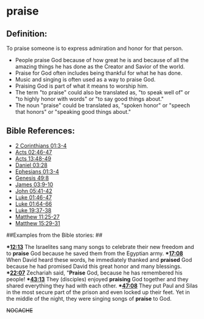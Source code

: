 # praise #

## Definition: ##

To praise someone is to express admiration and honor for that person.

* People praise God because of how great he is and because of all the amazing things he has done as the Creator and Savior of the world.
* Praise for God often includes being thankful for what he has done.
* Music and singing is often used as a way to praise God.
* Praising God is part of what it means to worship him.
* The term "to praise" could also be translated as, "to speak well of" or "to highly honor with words" or "to say good things about."
* The noun "praise" could be translated as, "spoken honor" or "speech that honors" or "speaking good things about." 



## Bible References: ##

* [2 Corinthians 01:3-4](en/tn/2co/help/01/03)
* [Acts 02:46-47](en/tn/act/help/02/46)
* [Acts 13:48-49](en/tn/act/help/13/48)
* [Daniel 03:28](en/tn/dan/help/03/28)
* [Ephesians 01:3-4](en/tn/eph/help/01/03)
* [Genesis 49:8](en/tn/gen/help/49/08)
* [James 03:9-10](en/tn/jas/help/03/09)
* [John 05:41-42](en/tn/jhn/help/05/41)
* [Luke 01:46-47](en/tn/luk/help/01/46)
* [Luke 01:64-66](en/tn/luk/help/01/64)
* [Luke 19:37-38](en/tn/luk/help/19/37)
* [Matthew 11:25-27](en/tn/mat/help/11/25)
* [Matthew 15:29-31](en/tn/mat/help/15/29)

##Examples from the Bible stories: ##

  __*[12:13](en/tn/obs/help/12/13)__ The Israelites sang many songs to celebrate their new freedom and to __praise__ God because he saved them from the Egyptian army.
  __*[17:08](en/tn/obs/help/17/08)__ When David heard these words, he immediately thanked and __praised__ God because he had promised David this great honor and many blessings. 
  __*[22:07](en/tn/obs/help/22/07)__ Zechariah said, "__Praise__ God, because he has remembered his people!
  __*[43:13](en/tn/obs/help/43/13)__ They (disciples) enjoyed __praising__ God together and they shared everything they had with each other.
  __*[47:08](en/tn/obs/help/47/08)__ They put Paul and Silas in the most secure part of the prison and even locked up their feet. Yet in the middle of the night, they were singing songs of __praise__ to God.



~~NOCACHE~~